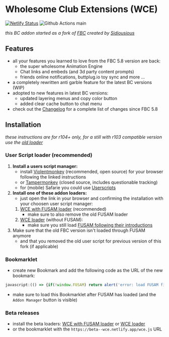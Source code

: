 # Wholesome Club Extensions (WCE)
[![Netlify Status](https://api.netlify.com/api/v1/badges/35a90374-386e-4a9e-98a0-ad54fbf0b2e3/deploy-status)](https://app.netlify.com/sites/wce/deploys?branch=main)
![Github Actions main](https://github.com/KittenApps/WCE/actions/workflows/test.yml/badge.svg?branch=main&event=push)

*this BC addon started as a fork of [FBC](https://sidiousious.gitlab.io/bce/) created by [Sidiousious](https://gitlab.com/Sidiousious)*

## Features

* all your features you learned to love from the FBC 5.8 version are back:
    * the super wholesome Animation Engine
    * Chat links and embeds (and 3d party content prompts)
    * friends online notifications, buttplug.io toy sync and more ...
* a completely rewritten anti garble feature for the latest BC versions (WIP)
* adopted to new features in latest BC versions:
    * updated layering menus and copy color button
    * added clear cache button to chat menu
* check out the [Changelog](Changelog.md) for a complete list of changes since FBC 5.8

## Installation

*these instructions are for r104+ only, for a still with r103 compatible version use the [old loader](https://kittenapps.github.io/fbc-fork/fbc.loader.user.js)*

### User Script loader (recommended)

1. **Install a users script manager:**
    * install [Violentmonkey](https://violentmonkey.github.io/#installation) (recommended, open source) for your browser following the linked instructions 
    * or [Tampermonkey](https://www.tampermonkey.net/) (closed source, includes questionable tracking)
    * for (mobile) Safarie you could use [Userscripts](https://apps.apple.com/de/app/userscripts/id1463298887)
2. **Install one of these addon loaders:**
    * just open the link in your browser and confirming the installation with your choosen user script manager:
    1. [WCE with FUSAM loader](https://wce.netlify.app/wce-fusam-loader.user.js) (recommended)
        * make sure to also remove the old FUSAM loader
    2. [WCE loader](https://wce.netlify.app/wce-loader.user.js) (without FUSAM):
        * make sure you still load [FUSAM following their introductions](https://sidiousious.gitlab.io/bc-addon-loader/)
3. Make sure that the old FBC version isn't loaded through FUSAM anymore
    * and that you removed the old user script for previous version of this fork (if applicable)

### Bookmarklet

* create new Bookmark and add the following code as the URL of the new bookmark:
```js
javascript:(() => {if(!window.FUSAM) return alert('error: load FUSAM first!'); let s = document.body.appendChild(document.createElement('script')); s.type= 'module'; s.src='https://wce.netlify.app/wce.js';})();
```
* make sure to load this Bookmarklet after FUSAM has loaded (and the `Addon Manager` button is visible)

### Beta releases

* install the beta loaders: [WCE with FUSAM loader](https://beta--wce.netlify.app/wce-fusam-loader.user.js) or [WCE loader](https://beta--wce.netlify.app/wce-loader.user.js)
* or the bookmarklet with the `https://beta--wce.netlify.app/wce.js` URL